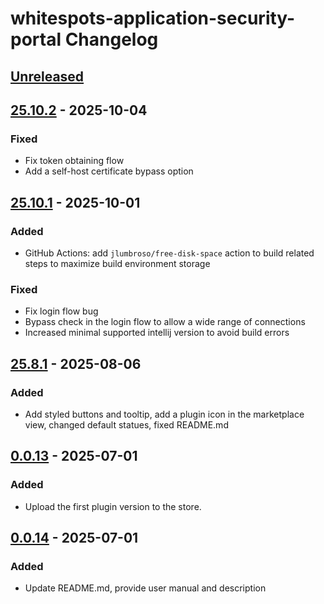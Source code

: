 <!-- Keep a Changelog guide -> https://keepachangelog.com -->

# whitespots-application-security-portal Changelog

## [Unreleased]

## [25.10.2] - 2025-10-04

### Fixed

- Fix token obtaining flow
- Add a self-host certificate bypass option

## [25.10.1] - 2025-10-01

### Added

- GitHub Actions: add `jlumbroso/free-disk-space` action to build related steps to maximize build environment storage

### Fixed

- Fix login flow bug
- Bypass check in the login flow to allow a wide range of connections
- Increased minimal supported intellij version to avoid build errors

## [25.8.1] - 2025-08-06

### Added

- Add styled buttons and tooltip, add a plugin icon in the marketplace view, changed default statues, fixed README.md

## [0.0.13] - 2025-07-01

### Added

- Upload the first plugin version to the store.

## [0.0.14] - 2025-07-01

### Added

- Update README.md, provide user manual and description

[Unreleased]: https://github.com/Whitespots-OU/jetbrains-portal-extension/compare/v25.10.2...HEAD
[25.10.2]: https://github.com/Whitespots-OU/jetbrains-portal-extension/compare/v25.10.1...v25.10.2
[25.10.1]: https://github.com/Whitespots-OU/jetbrains-portal-extension/compare/v25.8.1...v25.10.1
[25.8.1]: https://github.com/Whitespots-OU/jetbrains-portal-extension/compare/v0.0.13...v25.8.1
[0.0.14]: https://github.com/Whitespots-OU/jetbrains-portal-extension/commits/v0.0.14
[0.0.13]: https://github.com/Whitespots-OU/jetbrains-portal-extension/compare/v0.0.14...v0.0.13
